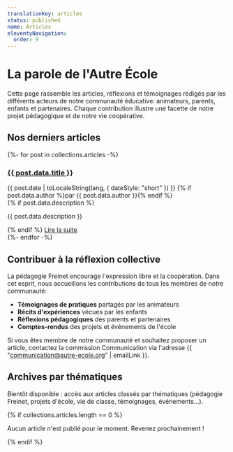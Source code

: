 ```yaml
---
translationKey: articles
status: published
name: Articles
eleventyNavigation:
  order: 9
---
```

# La parole de l'Autre École

Cette page rassemble les articles, réflexions et témoignages rédigés par les différents acteurs de notre communauté éducative: animateurs, parents, enfants et partenaires. Chaque contribution illustre une facette de notre projet pédagogique et de notre vie coopérative.

## Nos derniers articles

<div class="articles-list">
{%- for post in collections.articles -%}
  <article class="article-card">
    <h3 class="h4"><a href="{{ post.url }}">{{ post.data.title }}</a></h3>
    <div class="article-meta">
      <span class="article-date">{{ post.date | toLocaleString(lang, { dateStyle: "short" }) }}</span>
      {% if post.data.author %}<span class="article-author">par {{ post.data.author }}</span>{% endif %}
    </div>
    {% if post.data.description %}
    <p class="article-description">{{ post.data.description }}</p>
    {% endif %}
    <a href="{{ post.url }}" class="read-more">Lire la suite</a>
  </article>
{%- endfor -%}
</div>

## Contribuer à la réflexion collective

La pédagogie Freinet encourage l'expression libre et la coopération. Dans cet esprit, nous accueillons les contributions de tous les membres de notre communauté:

- **Témoignages de pratiques** partagés par les animateurs
- **Récits d'expériences** vécues par les enfants
- **Réflexions pédagogiques** des parents et partenaires
- **Comptes-rendus** des projets et événements de l'école

Si vous êtes membre de notre communauté et souhaitez proposer un article, contactez la commission Communication via l'adresse {{ "communication@autre-ecole.org" | emailLink }}.

## Archives par thématiques

Bientôt disponible : accès aux articles classés par thématiques (pédagogie Freinet, projets d'école, vie de classe, témoignages, événements...).

{% if collections.articles.length == 0 %}

<div class="notice">
  <p>Aucun article n'est publié pour le moment. Revenez prochainement !</p>
</div>
{% endif %}
